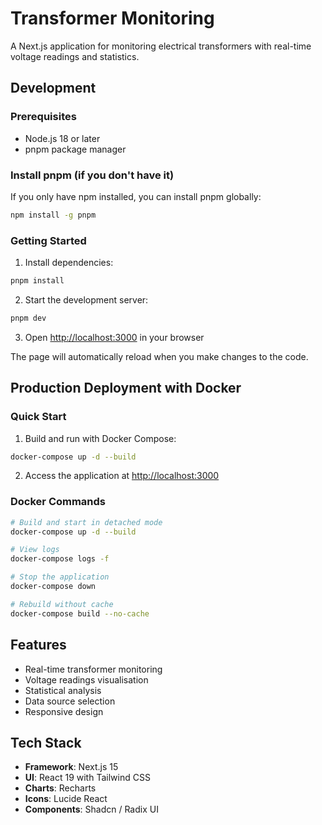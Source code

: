 # Transformer Monitoring

A Next.js application for monitoring electrical transformers with real-time voltage readings and statistics.

## Development

### Prerequisites

-   Node.js 18 or later
-   pnpm package manager

### Install pnpm (if you don't have it)

If you only have npm installed, you can install pnpm globally:

```bash
npm install -g pnpm
```

### Getting Started

1. Install dependencies:

```bash
pnpm install
```

2. Start the development server:

```bash
pnpm dev
```

3. Open [http://localhost:3000](http://localhost:3000) in your browser

The page will automatically reload when you make changes to the code.

## Production Deployment with Docker

### Quick Start

1. Build and run with Docker Compose:

```bash
docker-compose up -d --build
```

2. Access the application at [http://localhost:3000](http://localhost:3000)

### Docker Commands

```bash
# Build and start in detached mode
docker-compose up -d --build

# View logs
docker-compose logs -f

# Stop the application
docker-compose down

# Rebuild without cache
docker-compose build --no-cache
```

## Features

-   Real-time transformer monitoring
-   Voltage readings visualisation
-   Statistical analysis
-   Data source selection
-   Responsive design

## Tech Stack

-   **Framework**: Next.js 15
-   **UI**: React 19 with Tailwind CSS
-   **Charts**: Recharts
-   **Icons**: Lucide React
-   **Components**: Shadcn / Radix UI
